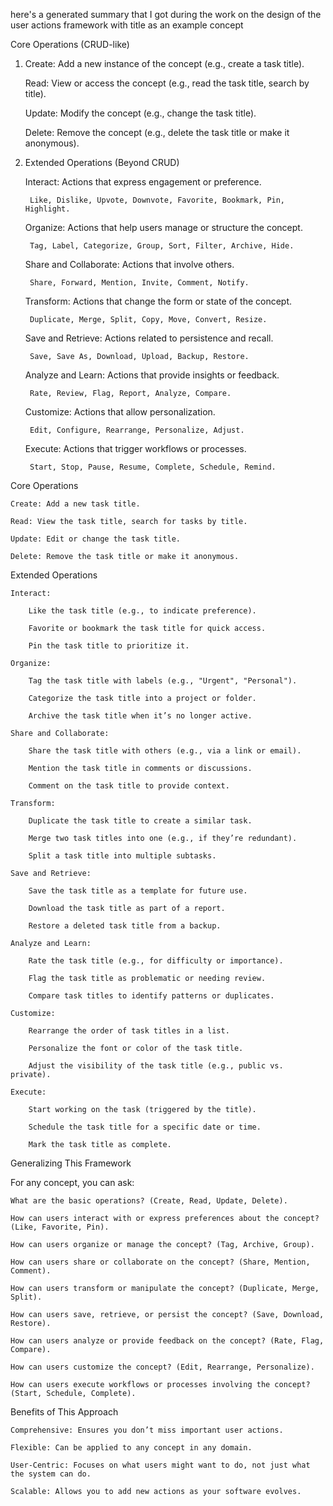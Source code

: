 
here's a  generated summary that I got during the work on the design of the user actions framework with title as an example concept

 Core Operations (CRUD-like)

1. Create: Add a new instance of the concept (e.g., create a task title).

    Read: View or access the concept (e.g., read the task title, search by title).

    Update: Modify the concept (e.g., change the task title).

    Delete: Remove the concept (e.g., delete the task title or make it anonymous).

2. Extended Operations (Beyond CRUD)

    Interact: Actions that express engagement or preference.

        Like, Dislike, Upvote, Downvote, Favorite, Bookmark, Pin, Highlight.

    Organize: Actions that help users manage or structure the concept.

        Tag, Label, Categorize, Group, Sort, Filter, Archive, Hide.

    Share and Collaborate: Actions that involve others.

        Share, Forward, Mention, Invite, Comment, Notify.

    Transform: Actions that change the form or state of the concept.

        Duplicate, Merge, Split, Copy, Move, Convert, Resize.

    Save and Retrieve: Actions related to persistence and recall.

        Save, Save As, Download, Upload, Backup, Restore.

    Analyze and Learn: Actions that provide insights or feedback.

        Rate, Review, Flag, Report, Analyze, Compare.

    Customize: Actions that allow personalization.

        Edit, Configure, Rearrange, Personalize, Adjust.

    Execute: Actions that trigger workflows or processes.

        Start, Stop, Pause, Resume, Complete, Schedule, Remind.

Core Operations

    Create: Add a new task title.

    Read: View the task title, search for tasks by title.

    Update: Edit or change the task title.

    Delete: Remove the task title or make it anonymous.

Extended Operations

    Interact:

        Like the task title (e.g., to indicate preference).

        Favorite or bookmark the task title for quick access.

        Pin the task title to prioritize it.

    Organize:

        Tag the task title with labels (e.g., "Urgent", "Personal").

        Categorize the task title into a project or folder.

        Archive the task title when it’s no longer active.

    Share and Collaborate:

        Share the task title with others (e.g., via a link or email).

        Mention the task title in comments or discussions.

        Comment on the task title to provide context.

    Transform:

        Duplicate the task title to create a similar task.

        Merge two task titles into one (e.g., if they’re redundant).

        Split a task title into multiple subtasks.

    Save and Retrieve:

        Save the task title as a template for future use.

        Download the task title as part of a report.

        Restore a deleted task title from a backup.

    Analyze and Learn:

        Rate the task title (e.g., for difficulty or importance).

        Flag the task title as problematic or needing review.

        Compare task titles to identify patterns or duplicates.

    Customize:

        Rearrange the order of task titles in a list.

        Personalize the font or color of the task title.

        Adjust the visibility of the task title (e.g., public vs. private).

    Execute:

        Start working on the task (triggered by the title).

        Schedule the task title for a specific date or time.

        Mark the task title as complete.

Generalizing This Framework

For any concept, you can ask:

    What are the basic operations? (Create, Read, Update, Delete).

    How can users interact with or express preferences about the concept? (Like, Favorite, Pin).

    How can users organize or manage the concept? (Tag, Archive, Group).

    How can users share or collaborate on the concept? (Share, Mention, Comment).

    How can users transform or manipulate the concept? (Duplicate, Merge, Split).

    How can users save, retrieve, or persist the concept? (Save, Download, Restore).

    How can users analyze or provide feedback on the concept? (Rate, Flag, Compare).

    How can users customize the concept? (Edit, Rearrange, Personalize).

    How can users execute workflows or processes involving the concept? (Start, Schedule, Complete).

Benefits of This Approach

    Comprehensive: Ensures you don’t miss important user actions.

    Flexible: Can be applied to any concept in any domain.

    User-Centric: Focuses on what users might want to do, not just what the system can do.

    Scalable: Allows you to add new actions as your software evolves.
